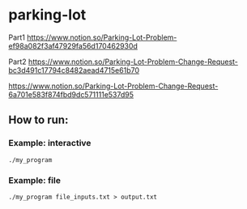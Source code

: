 # parking-lot

Part1
https://www.notion.so/Parking-Lot-Problem-ef98a082f3af47929fa56d170462930d

Part2
https://www.notion.so/Parking-Lot-Problem-Change-Request-bc3d491c17794c8482aead4715e61b70

https://www.notion.so/Parking-Lot-Problem-Change-Request-6a701e583f874fbd9dc571111e537d95

## How to run:

### Example: interactive

```
./my_program
```

### Example: file

```
./my_program file_inputs.txt > output.txt
```
